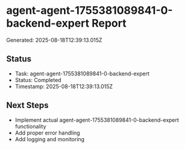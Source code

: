# agent-agent-1755381089841-0-backend-expert Report

Generated: 2025-08-18T12:39:13.015Z

## Status
- Task: agent-agent-1755381089841-0-backend-expert
- Status: Completed
- Timestamp: 2025-08-18T12:39:13.015Z

## Next Steps
- Implement actual agent-agent-1755381089841-0-backend-expert functionality
- Add proper error handling
- Add logging and monitoring
